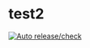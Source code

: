 # test2

[![Auto release/check](https://github.com/theflyingfire/test2/actions/workflows/updates.yml/badge.svg)](https://github.com/theflyingfire/test2/actions/workflows/updates.yml)
